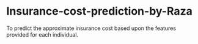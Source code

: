 # Insurance-cost-prediction-by-Raza
To predict the approximate insurance cost based upon the  features provided for each individual.
